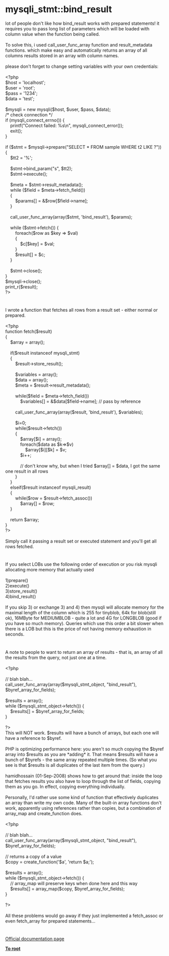 # mysqli_stmt::bind_result




<div class="phpcode"><span class="html">
lot of people don&apos;t like how bind_result works with prepared statements! it requires you to pass long list of parameters which will be loaded with column value when the function being called.
<br>
<br>To solve this, i used call_user_func_array function and result_metadata functions. which make easy and automatically returns an array of all columns results stored in an array with column names.
<br>
<br>please don&apos;t forget to change setting variables with your own credentials:
<br>
<br><span class="default">&lt;?php
<br>$host </span><span class="keyword">= </span><span class="string">&apos;localhost&apos;</span><span class="keyword">;
<br></span><span class="default">$user </span><span class="keyword">= </span><span class="string">&apos;root&apos;</span><span class="keyword">;
<br></span><span class="default">$pass </span><span class="keyword">= </span><span class="string">&apos;1234&apos;</span><span class="keyword">;
<br></span><span class="default">$data </span><span class="keyword">= </span><span class="string">&apos;test&apos;</span><span class="keyword">;
<br>
<br></span><span class="default">$mysqli </span><span class="keyword">= new </span><span class="default">mysqli</span><span class="keyword">(</span><span class="default">$host</span><span class="keyword">, </span><span class="default">$user</span><span class="keyword">, </span><span class="default">$pass</span><span class="keyword">, </span><span class="default">$data</span><span class="keyword">);
<br></span><span class="comment">/* check connection */
<br></span><span class="keyword">if (</span><span class="default">mysqli_connect_errno</span><span class="keyword">()) {
<br>&#xA0; &#xA0; </span><span class="default">printf</span><span class="keyword">(</span><span class="string">&quot;Connect failed: %s\n&quot;</span><span class="keyword">, </span><span class="default">mysqli_connect_error</span><span class="keyword">());
<br>&#xA0; &#xA0; exit();
<br>}
<br>
<br>if (</span><span class="default">$stmt </span><span class="keyword">= </span><span class="default">$mysqli</span><span class="keyword">-&gt;</span><span class="default">prepare</span><span class="keyword">(</span><span class="string">&quot;SELECT * FROM sample WHERE t2 LIKE ?&quot;</span><span class="keyword">)) {
<br>&#xA0; &#xA0; </span><span class="default">$tt2 </span><span class="keyword">= </span><span class="string">&apos;%&apos;</span><span class="keyword">;
<br>&#xA0; &#xA0; 
<br>&#xA0; &#xA0; </span><span class="default">$stmt</span><span class="keyword">-&gt;</span><span class="default">bind_param</span><span class="keyword">(</span><span class="string">&quot;s&quot;</span><span class="keyword">, </span><span class="default">$tt2</span><span class="keyword">);
<br>&#xA0; &#xA0; </span><span class="default">$stmt</span><span class="keyword">-&gt;</span><span class="default">execute</span><span class="keyword">();
<br>
<br>&#xA0; &#xA0; </span><span class="default">$meta </span><span class="keyword">= </span><span class="default">$stmt</span><span class="keyword">-&gt;</span><span class="default">result_metadata</span><span class="keyword">();
<br>&#xA0; &#xA0; while (</span><span class="default">$field </span><span class="keyword">= </span><span class="default">$meta</span><span class="keyword">-&gt;</span><span class="default">fetch_field</span><span class="keyword">())
<br>&#xA0; &#xA0; {
<br>&#xA0; &#xA0; &#xA0; &#xA0; </span><span class="default">$params</span><span class="keyword">[] = &amp;</span><span class="default">$row</span><span class="keyword">[</span><span class="default">$field</span><span class="keyword">-&gt;</span><span class="default">name</span><span class="keyword">];
<br>&#xA0; &#xA0; }
<br>
<br>&#xA0; &#xA0; </span><span class="default">call_user_func_array</span><span class="keyword">(array(</span><span class="default">$stmt</span><span class="keyword">, </span><span class="string">&apos;bind_result&apos;</span><span class="keyword">), </span><span class="default">$params</span><span class="keyword">);
<br>
<br>&#xA0; &#xA0; while (</span><span class="default">$stmt</span><span class="keyword">-&gt;</span><span class="default">fetch</span><span class="keyword">()) {
<br>&#xA0; &#xA0; &#xA0; &#xA0; foreach(</span><span class="default">$row </span><span class="keyword">as </span><span class="default">$key </span><span class="keyword">=&gt; </span><span class="default">$val</span><span class="keyword">)
<br>&#xA0; &#xA0; &#xA0; &#xA0; {
<br>&#xA0; &#xA0; &#xA0; &#xA0; &#xA0; &#xA0; </span><span class="default">$c</span><span class="keyword">[</span><span class="default">$key</span><span class="keyword">] = </span><span class="default">$val</span><span class="keyword">;
<br>&#xA0; &#xA0; &#xA0; &#xA0; }
<br>&#xA0; &#xA0; &#xA0; &#xA0; </span><span class="default">$result</span><span class="keyword">[] = </span><span class="default">$c</span><span class="keyword">;
<br>&#xA0; &#xA0; }
<br>&#xA0; &#xA0; 
<br>&#xA0; &#xA0; </span><span class="default">$stmt</span><span class="keyword">-&gt;</span><span class="default">close</span><span class="keyword">();
<br>}
<br></span><span class="default">$mysqli</span><span class="keyword">-&gt;</span><span class="default">close</span><span class="keyword">();
<br></span><span class="default">print_r</span><span class="keyword">(</span><span class="default">$result</span><span class="keyword">);
<br></span><span class="default">?&gt;</span>
</span>
</div>
  

#


<div class="phpcode"><span class="html">
I wrote a function that fetches all rows from a result set - either normal or prepared.<br><br><span class="default">&lt;?php<br></span><span class="keyword">function </span><span class="default">fetch</span><span class="keyword">(</span><span class="default">$result</span><span class="keyword">)<br>{&#xA0; &#xA0; <br>&#xA0; &#xA0; </span><span class="default">$array </span><span class="keyword">= array();<br>&#xA0; &#xA0; <br>&#xA0; &#xA0; if(</span><span class="default">$result </span><span class="keyword">instanceof </span><span class="default">mysqli_stmt</span><span class="keyword">)<br>&#xA0; &#xA0; {<br>&#xA0; &#xA0; &#xA0; &#xA0; </span><span class="default">$result</span><span class="keyword">-&gt;</span><span class="default">store_result</span><span class="keyword">();<br>&#xA0; &#xA0; &#xA0; &#xA0; <br>&#xA0; &#xA0; &#xA0; &#xA0; </span><span class="default">$variables </span><span class="keyword">= array();<br>&#xA0; &#xA0; &#xA0; &#xA0; </span><span class="default">$data </span><span class="keyword">= array();<br>&#xA0; &#xA0; &#xA0; &#xA0; </span><span class="default">$meta </span><span class="keyword">= </span><span class="default">$result</span><span class="keyword">-&gt;</span><span class="default">result_metadata</span><span class="keyword">();<br>&#xA0; &#xA0; &#xA0; &#xA0; <br>&#xA0; &#xA0; &#xA0; &#xA0; while(</span><span class="default">$field </span><span class="keyword">= </span><span class="default">$meta</span><span class="keyword">-&gt;</span><span class="default">fetch_field</span><span class="keyword">())<br>&#xA0; &#xA0; &#xA0; &#xA0; &#xA0; &#xA0; </span><span class="default">$variables</span><span class="keyword">[] = &amp;</span><span class="default">$data</span><span class="keyword">[</span><span class="default">$field</span><span class="keyword">-&gt;</span><span class="default">name</span><span class="keyword">]; </span><span class="comment">// pass by reference<br>&#xA0; &#xA0; &#xA0; &#xA0; <br>&#xA0; &#xA0; &#xA0; &#xA0; </span><span class="default">call_user_func_array</span><span class="keyword">(array(</span><span class="default">$result</span><span class="keyword">, </span><span class="string">&apos;bind_result&apos;</span><span class="keyword">), </span><span class="default">$variables</span><span class="keyword">);<br>&#xA0; &#xA0; &#xA0; &#xA0; <br>&#xA0; &#xA0; &#xA0; &#xA0; </span><span class="default">$i</span><span class="keyword">=</span><span class="default">0</span><span class="keyword">;<br>&#xA0; &#xA0; &#xA0; &#xA0; while(</span><span class="default">$result</span><span class="keyword">-&gt;</span><span class="default">fetch</span><span class="keyword">())<br>&#xA0; &#xA0; &#xA0; &#xA0; {<br>&#xA0; &#xA0; &#xA0; &#xA0; &#xA0; &#xA0; </span><span class="default">$array</span><span class="keyword">[</span><span class="default">$i</span><span class="keyword">] = array();<br>&#xA0; &#xA0; &#xA0; &#xA0; &#xA0; &#xA0; foreach(</span><span class="default">$data </span><span class="keyword">as </span><span class="default">$k</span><span class="keyword">=&gt;</span><span class="default">$v</span><span class="keyword">)<br>&#xA0; &#xA0; &#xA0; &#xA0; &#xA0; &#xA0; &#xA0; &#xA0; </span><span class="default">$array</span><span class="keyword">[</span><span class="default">$i</span><span class="keyword">][</span><span class="default">$k</span><span class="keyword">] = </span><span class="default">$v</span><span class="keyword">;<br>&#xA0; &#xA0; &#xA0; &#xA0; &#xA0; &#xA0; </span><span class="default">$i</span><span class="keyword">++;<br>&#xA0; &#xA0; &#xA0; &#xA0; &#xA0; &#xA0; <br>&#xA0; &#xA0; &#xA0; &#xA0; &#xA0; &#xA0; </span><span class="comment">// don&apos;t know why, but when I tried $array[] = $data, I got the same one result in all rows<br>&#xA0; &#xA0; &#xA0; &#xA0; </span><span class="keyword">}<br>&#xA0; &#xA0; }<br>&#xA0; &#xA0; elseif(</span><span class="default">$result </span><span class="keyword">instanceof </span><span class="default">mysqli_result</span><span class="keyword">)<br>&#xA0; &#xA0; {<br>&#xA0; &#xA0; &#xA0; &#xA0; while(</span><span class="default">$row </span><span class="keyword">= </span><span class="default">$result</span><span class="keyword">-&gt;</span><span class="default">fetch_assoc</span><span class="keyword">())<br>&#xA0; &#xA0; &#xA0; &#xA0; &#xA0; &#xA0; </span><span class="default">$array</span><span class="keyword">[] = </span><span class="default">$row</span><span class="keyword">;<br>&#xA0; &#xA0; }<br>&#xA0; &#xA0; <br>&#xA0; &#xA0; return </span><span class="default">$array</span><span class="keyword">;<br>}<br></span><span class="default">?&gt;<br></span><br>Simply call it passing a result set or executed statement and you&apos;ll get all rows fetched.</span>
</div>
  

#


<div class="phpcode"><span class="html">
If you select LOBs use the following order of execution or you risk mysqli allocating more memory that actually used
<br>
<br>1)prepare()
<br>2)execute()
<br>3)store_result()
<br>4)bind_result()
<br>
<br>If you skip 3) or exchange 3) and 4) then mysqli will allocate memory for the maximal length of the column which is 255 for tinyblob, 64k for blob(still ok), 16MByte for MEDIUMBLOB - quite a lot and 4G for LONGBLOB (good if you have so much memory). Queries which use this order a bit slower when there is a LOB but this is the price of not having memory exhaustion in seconds.</span>
</div>
  

#


<div class="phpcode"><span class="html">
A note to people to want to return an array of results - that is, an array of all the results from the query, not just one at a time.<br><br><span class="default">&lt;?php<br><br></span><span class="comment">// blah blah...<br></span><span class="default">call_user_func_array</span><span class="keyword">(array(</span><span class="default">$mysqli_stmt_object</span><span class="keyword">, </span><span class="string">&quot;bind_result&quot;</span><span class="keyword">), </span><span class="default">$byref_array_for_fields</span><span class="keyword">);<br><br></span><span class="default">$results </span><span class="keyword">= array();<br>while (</span><span class="default">$mysqli_stmt_object</span><span class="keyword">-&gt;</span><span class="default">fetch</span><span class="keyword">()) {<br>&#xA0; &#xA0; </span><span class="default">$results</span><span class="keyword">[] = </span><span class="default">$byref_array_for_fields</span><span class="keyword">;<br>}<br><br></span><span class="default">?&gt;<br></span>This will NOT work. $results will have a bunch of arrays, but each one will have a reference to $byref.<br><br>PHP is optimizing performance here: you aren&apos;t so much copying the $byref array into $results as you are *adding* it. That means $results will have a bunch of $byrefs - the same array repeated multiple times. (So what you see is that $results is all duplicates of the last item from the query.)<br><br>hamidhossain (01-Sep-2008) shows how to get around that: inside the loop that fetches results you also have to loop through the list of fields, copying them as you go. In effect, copying everything individually.<br><br>Personally, I&apos;d rather use some kind of function that effectively duplicates an array than write my own code. Many of the built-in array functions don&apos;t work, apparently using references rather than copies, but a combination of array_map and create_function does.<br><br><span class="default">&lt;?php<br><br></span><span class="comment">// blah blah...<br></span><span class="default">call_user_func_array</span><span class="keyword">(array(</span><span class="default">$mysqli_stmt_object</span><span class="keyword">, </span><span class="string">&quot;bind_result&quot;</span><span class="keyword">), </span><span class="default">$byref_array_for_fields</span><span class="keyword">);<br><br></span><span class="comment">// returns a copy of a value<br></span><span class="default">$copy </span><span class="keyword">= </span><span class="default">create_function</span><span class="keyword">(</span><span class="string">&apos;$a&apos;</span><span class="keyword">, </span><span class="string">&apos;return $a;&apos;</span><span class="keyword">);<br><br></span><span class="default">$results </span><span class="keyword">= array();<br>while (</span><span class="default">$mysqli_stmt_object</span><span class="keyword">-&gt;</span><span class="default">fetch</span><span class="keyword">()) {<br>&#xA0; &#xA0; </span><span class="comment">// array_map will preserve keys when done here and this way<br>&#xA0; &#xA0; </span><span class="default">$results</span><span class="keyword">[] = </span><span class="default">array_map</span><span class="keyword">(</span><span class="default">$copy</span><span class="keyword">, </span><span class="default">$byref_array_for_fields</span><span class="keyword">);<br>}<br><br></span><span class="default">?&gt;<br></span><br>All these problems would go away if they just implemented a fetch_assoc or even fetch_array for prepared statements...</span>
</div>
  

#

[Official documentation page](https://www.php.net/manual/en/mysqli-stmt.bind-result.php)

**[To root](/README.md)**